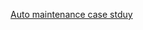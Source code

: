 

[Auto maintenance case stduy](http://juliachencoding.blogspot.com/2018/12/my-auto-maintenance.html)<br>